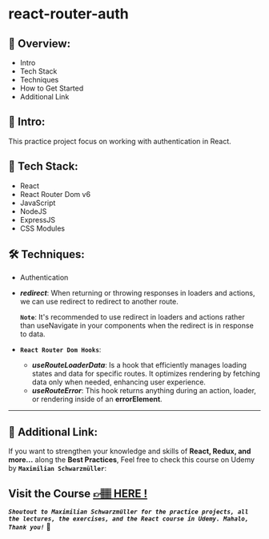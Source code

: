 # react-router-auth

## 📣 Overview:

- Intro
- Tech Stack
- Techniques
- How to Get Started
- Additional Link

## 🔎 Intro:

This practice project focus on working with authentication in React.

## 🧰 Tech Stack:

- React
- React Router Dom v6
- JavaScript
- NodeJS
- ExpressJS
- CSS Modules

## 🛠️ Techniques:

- Authentication
- **_redirect_**: When returning or throwing responses in loaders and actions, we can use redirect to redirect to another route.

  **`Note`**: It's recommended to use redirect in loaders and actions rather than useNavigate in your components when the redirect is in response to data.

- **`React Router Dom Hooks`**:

  - **_useRouteLoaderData_**: Is a hook that efficiently manages loading states and data for specific routes. It optimizes rendering by fetching data only when needed, enhancing user experience.
  - **_useRouteError_**: This hook returns anything during an action, loader, or rendering inside of an **errorElement**.

---

## 🔗 Additional Link:

If you want to strengthen your knowledge and skills of **React, Redux, and more...** along the **Best Practices**, Feel free to check this course on Udemy by **`Maximilian Schwarzmüller`**:

## Visit the Course [&#128073;&#127997; **HERE !**](https://www.udemy.com/course/react-the-complete-guide-incl-redux/)

**_`Shoutout to Maximilian Schwarzmüller for the practice projects, all the lectures, the exercises, and the React course in Udemy. Mahalo, Thank you!`_** 🌺
